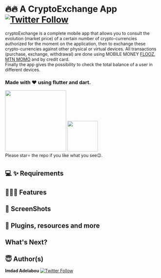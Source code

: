 # 🔥🔥 A CryptoExchange App [![Twitter Follow](https://img.shields.io/twitter/follow/IAdelabou?style=social)](https://twitter.com/IAdelabou?s=09)
cryptoExchange is a complete mobile app that allows you to consult the evolution (market price) of a certain number of crypto-currencies authorized for the moment on the application, then to exchange these crypto-currencies against other physical or virtual devices.
All transactions (purchase, exchange, withdrawal) are done using MOBILE MONEY [FLOOZ](https://moov-africa.bj/), [MTN MOMO](https://www.mtn.bj/momo/developpeurs/momo-api/) and by credit card.<br>
Finally the app gives the possibility to check the total balance of a user in different devices.<br>
### Made with ❤️ using flutter and dart.
<a href="#"><img src="https://play.google.com/intl/en_us/badges/static/images/badges/en_badge_web_generic.png" width="200"></img></a>
<a href="#"><img src="https://freeiconshop.com/wp-content/uploads/edd/app-store-badge-128x128.png" width="100"/></a>
<br>
Please star⭐ the repo if you like what you see😉.
<br>
## 💻 ✨ Requirements

## 🤳💫✨ Features

## 📸 ScreenShots

## 🔌 Plugins, resources and more

## What's Next?

## 😇 Author(s)
**Imdad Adelabou** [![Twitter Follow](https://img.shields.io/twitter/follow/IAdelabou?style=social)](https://twitter.com/IAdelabou?s=09)
